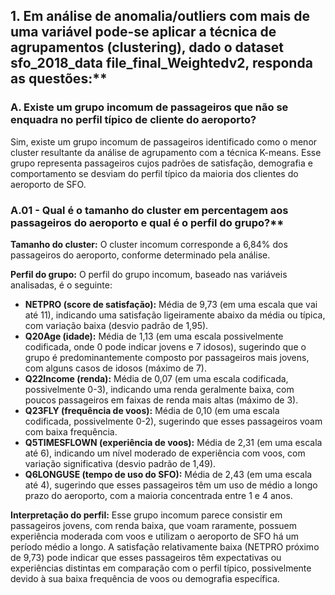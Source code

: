 ## 1. Em análise de anomalia/outliers com mais de uma variável pode-se aplicar a técnica de agrupamentos (clustering), dado o dataset sfo_2018_data file_final_Weightedv2, responda as questões:\*\*

### A. Existe um grupo incomum de passageiros que não se enquadra no perfil típico de cliente do aeroporto?

Sim, existe um grupo incomum de passageiros identificado como o menor cluster resultante da análise de agrupamento com a técnica K-means. Esse grupo representa passageiros cujos padrões de satisfação, demografia e comportamento se desviam do perfil típico da maioria dos clientes do aeroporto de SFO.

### A.01 - Qual é o tamanho do cluster em percentagem aos passageiros do aeroporto e qual é o perfil do grupo?\*\*

**Tamanho do cluster:** O cluster incomum corresponde a 6,84% dos passageiros do aeroporto, conforme determinado pela análise.

**Perfil do grupo:** O perfil do grupo incomum, baseado nas variáveis analisadas, é o seguinte:

- **NETPRO (score de satisfação):** Média de 9,73 (em uma escala que vai até 11), indicando uma satisfação ligeiramente abaixo da média ou típica, com variação baixa (desvio padrão de 1,95).
- **Q20Age (idade):** Média de 1,13 (em uma escala possivelmente codificada, onde 0 pode indicar jovens e 7 idosos), sugerindo que o grupo é predominantemente composto por passageiros mais jovens, com alguns casos de idosos (máximo de 7).
- **Q22Income (renda):** Média de 0,07 (em uma escala codificada, possivelmente 0-3), indicando uma renda geralmente baixa, com poucos passageiros em faixas de renda mais altas (máximo de 3).
- **Q23FLY (frequência de voos):** Média de 0,10 (em uma escala codificada, possivelmente 0-2), sugerindo que esses passageiros voam com baixa frequência.
- **Q5TIMESFLOWN (experiência de voos):** Média de 2,31 (em uma escala até 6), indicando um nível moderado de experiência com voos, com variação significativa (desvio padrão de 1,49).
- **Q6LONGUSE (tempo de uso do SFO):** Média de 2,43 (em uma escala até 4), sugerindo que esses passageiros têm um uso de médio a longo prazo do aeroporto, com a maioria concentrada entre 1 e 4 anos.

**Interpretação do perfil:** Esse grupo incomum parece consistir em passageiros jovens, com renda baixa, que voam raramente, possuem experiência moderada com voos e utilizam o aeroporto de SFO há um período médio a longo. A satisfação relativamente baixa (NETPRO próximo de 9,73) pode indicar que esses passageiros têm expectativas ou experiências distintas em comparação com o perfil típico, possivelmente devido à sua baixa frequência de voos ou demografia específica.
